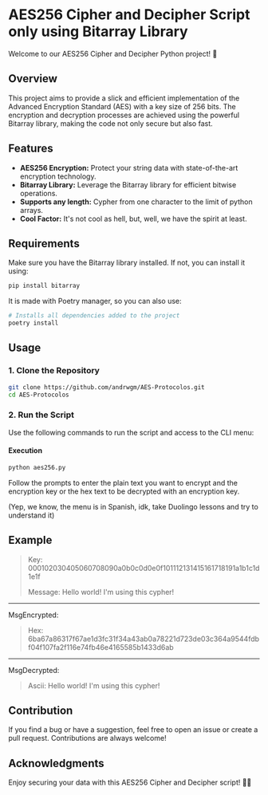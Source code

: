 # AES256 Cipher and Decipher Script only using Bitarray Library

Welcome to our AES256 Cipher and Decipher Python project! 🚀

## Overview

This project aims to provide a slick and efficient implementation of the Advanced Encryption Standard (AES) with a key size of 256 bits. The encryption and decryption processes are achieved using the powerful Bitarray library, making the code not only secure but also fast.

## Features

- **AES256 Encryption:** Protect your string data with state-of-the-art encryption technology.
- **Bitarray Library:** Leverage the Bitarray library for efficient bitwise operations.
- **Supports any length:** Cypher from one character to the limit of python arrays.
- **Cool Factor:** It's not cool as hell, but, well, we have the spirit at least.

## Requirements

Make sure you have the Bitarray library installed. If not, you can install it using:

```bash
pip install bitarray
```

It is made with Poetry manager, so you can also use:

```bash
# Installs all dependencies added to the project
poetry install
```
## Usage

### 1. Clone the Repository

```bash
git clone https://github.com/andrwgm/AES-Protocolos.git
cd AES-Protocolos
```

### 2. Run the Script

Use the following commands to run the script and access to the CLI menu:

#### Execution

```bash
python aes256.py
```

Follow the prompts to enter the plain text you want to encrypt and the encryption key or the hex text to be decrypted with an encryption key.

(Yep, we know, the menu is in Spanish, idk, take Duolingo lessons and try to understand it)

## Example

>Key: 000102030405060708090a0b0c0d0e0f101112131415161718191a1b1c1d1e1f
>
>Message: Hello world! I'm using this cypher!

---
MsgEncrypted: 

> Hex: 6ba67a86317f67ae1d3fc31f34a43ab0a78221d723de03c364a9544fdbf04f107fa2f116e74fb46e4165585b1433d6ab

---
MsgDecrypted:

>Ascii:  Hello world! I'm using this cypher!



## Contribution

If you find a bug or have a suggestion, feel free to open an issue or create a pull request. Contributions are always welcome!



## Acknowledgments

Enjoy securing your data with this AES256 Cipher and Decipher script! 🔐✨
